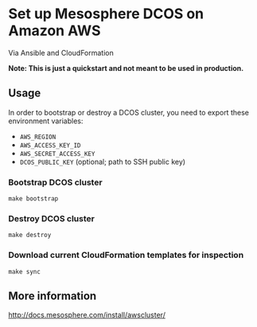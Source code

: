 # Set up Mesosphere DCOS on Amazon AWS

Via Ansible and CloudFormation

**Note: This is just a quickstart and not meant to be used in production.**

## Usage

In order to bootstrap or destroy a DCOS cluster, you need to export these
environment variables:

* `AWS_REGION`
* `AWS_ACCESS_KEY_ID`
* `AWS_SECRET_ACCESS_KEY`
* `DCOS_PUBLIC_KEY` (optional; path to SSH public key)

### Bootstrap DCOS cluster

    make bootstrap

### Destroy DCOS cluster

    make destroy

### Download current CloudFormation templates for inspection

    make sync

## More information

http://docs.mesosphere.com/install/awscluster/
